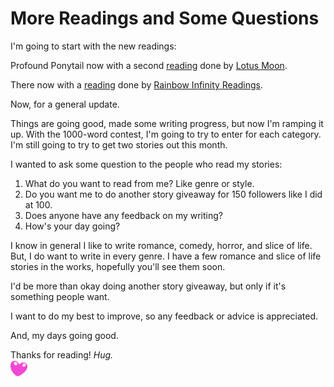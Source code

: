 # More Readings and Some Questions

I'm going to start with the new readings:

Profound Ponytail now with a second [reading](https://www.youtube.com/watch?v=fKw3kauBSqM) done by [Lotus Moon](https://www.youtube.com/@LotusMoon).

There now with a [reading](https://www.youtube.com/watch?v=Ntgub22ZFcU) done by [Rainbow Infinity Readings](https://www.youtube.com/channel/UC_iFUISpI08ALO1DiwFbWHw).

Now, for a general update.

Things are going good, made some writing progress, but now I'm ramping it up. With the 1000-word contest, I'm going to try to enter for each category. I'm still going to try to get two stories out this month.

I wanted to ask some question to the people who read my stories:
1. What do you want to read from me? Like genre or style.
2. Do you want me to do another story giveaway for 150 followers like I did at 100.
3. Does anyone have any feedback on my writing?
4. How's your day going?

I know in general I like to write romance, comedy, horror, and slice of life. But, I do want to write in every genre. I have a few romance and slice of life stories in the works, hopefully you'll see them soon.

I'd be more than okay doing another story giveaway, but only if it's something people want.

I want to do my best to improve, so any feedback or advice is appreciated.

And, my days going good.

Thanks for reading! *Hug.*  
![:heart:](../../../emotes/heart.png)